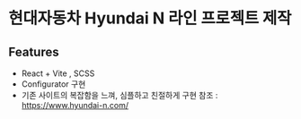 # 현대자동차 Hyundai N 라인 프로젝트 제작

## Features
- React + Vite , SCSS 
- Configurator 구현
- 기존 사이트의 복잡함을 느껴, 심플하고 친절하게 구현
  참조 : https://www.hyundai-n.com/
